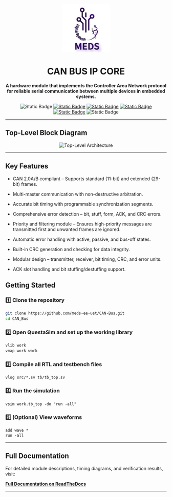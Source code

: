 <div align="center">
  <img src="./docs/images_design/meds.jpg" width="150" height="150">
</div>

<h1 align="center">CAN BUS IP CORE</h1>

<p align="center">
  <b>A hardware module that implements the Controller Area Network  protocol for reliable serial communication between multiple devices in embedded systems.</b>
</p>

<div align="center">

![Static Badge](https://img.shields.io/badge/Build-%20green)
[![Static Badge](https://img.shields.io/badge/Documentation-orange)](https://ip-can-bus.readthedocs.io/en/latest/)
[![Static Badge](https://img.shields.io/badge/License-blue)](https://github.com/meds-ee-uet/CAN-Bus/blob/main/LICENSE)
[![Static Badge](https://img.shields.io/badge/CAN2.0A%2FB-yellow)](http://esd.cs.ucr.edu/webres/can20.pdf)
[![Static Badge](https://img.shields.io/badge/Modular_Design-purple)](https://github.com/meds-ee-uet/CAN-Bus/tree/main/rtl)
![Static Badge](https://img.shields.io/badge/Error_Handling-red)
</div>

---

## Top-Level Block Diagram

<p align="center">
  <img src="./docs/images_design/top_module.jpg" 
   alt="Top-Level Architecture" width="600">
</p>

---

## Key Features

- CAN 2.0A/B compliant – Supports standard (11-bit) and extended (29-bit) frames.

- Multi-master communication with non-destructive arbitration.

- Accurate bit timing with programmable synchronization segments.

- Comprehensive error detection – bit, stuff, form, ACK, and CRC errors.

- Priority and filtering module – Ensures high-priority messages are transmitted first and unwanted frames are ignored.

- Automatic error handling with active, passive, and bus-off states.

- Built-in CRC generation and checking for data integrity.

- Modular design – transmitter, receiver, bit timing, CRC, and error units.

- ACK slot handling and bit stuffing/destuffing support.


## Getting Started

###  1️⃣ Clone the repository

```bash
git clone https://github.com/meds-ee-uet/CAN-Bus.git
cd CAN_Bus
```
### 2️⃣ Open QuestaSim and set up the working library
```bash
vlib work
vmap work work
```

### 3️⃣ Compile all RTL and testbench files
```
vlog src/*.sv tb/tb_top.sv
```
### 4️⃣ Run the simulation
```
vsim work.tb_top -do "run -all"
```

### 5️⃣ (Optional) View waveforms
```
add wave *
run -all
```
---

## Full Documentation

For detailed module descriptions, timing diagrams, and verification results, visit:

**[Full Documentation on ReadTheDocs](https://ip-can-bus.readthedocs.io/en/latest/)**

---


